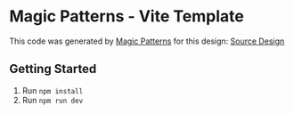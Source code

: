 # Magic Patterns - Vite Template

This code was generated by [Magic Patterns](https://magicpatterns.com) for this design: [Source Design](https://www.magicpatterns.com/c/txowmkjbqjy2qmhqjeqcjw)

## Getting Started

1. Run `npm install`
2. Run `npm run dev`
